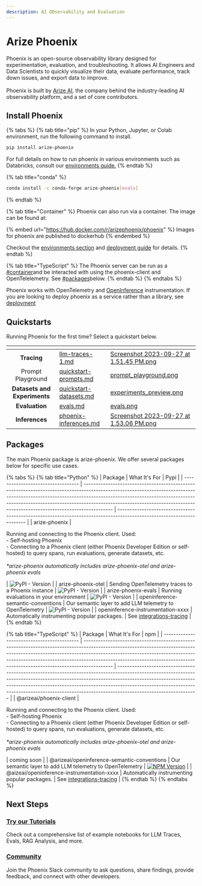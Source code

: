 ```yaml
---
description: AI Observability and Evaluation
---
```


# Arize Phoenix

Phoenix is an open-source observability library designed for experimentation, evaluation, and troubleshooting. It allows AI Engineers and Data Scientists to quickly visualize their data, evaluate performance, track down issues, and export data to improve.\
\
Phoenix is built by [Arize AI](https://www.arize.com), the company behind the industry-leading AI observability platform, and a set of core contributors.

## Install Phoenix

{% tabs %}
{% tab title="pip" %}
In your Python, Jupyter, or Colab environment, run the following command to install.

```sh
pip install arize-phoenix
```

For full details on how to run phoenix in various environments such as Databricks, consult our [environments guide.](deployment/environments.md)
{% endtab %}

{% tab title="conda" %}
```sh
conda install -c conda-forge arize-phoenix[evals]
```
{% endtab %}

{% tab title="Container" %}
Phoenix can also run via a container. The image can be found at:

{% embed url="https://hub.docker.com/r/arizephoenix/phoenix" %}
Images for phoenix are published to dockerhub
{% endembed %}

Checkout the [environments section](deployment/environments.md) and [deployment guide](deployment/deploying-phoenix.md) for details.
{% endtab %}

{% tab title="TypeScript" %}
The Phoenix server can be run as a [#container](./#container "mention")and be interacted with using the phoenix-client  and OpenTelelemetry. See [#packages](./#packages "mention")below.
{% endtab %}
{% endtabs %}

Phoenix works with OpenTelemetry and [OpenInference](https://github.com/Arize-ai/openinference) instrumentation. If you are looking to deploy phoenix as a service rather than a library, see [deployment](deployment/ "mention")



## Quickstarts

Running Phoenix for the first time? Select a quickstart below.

<table data-card-size="large" data-view="cards"><thead><tr><th align="center"></th><th data-hidden data-card-target data-type="content-ref"></th><th data-hidden data-card-cover data-type="files"></th></tr></thead><tbody><tr><td align="center"><strong>Tracing</strong></td><td><a href="tracing/llm-traces-1.md">llm-traces-1.md</a></td><td><a href=".gitbook/assets/Screenshot 2023-09-27 at 1.51.45 PM.png">Screenshot 2023-09-27 at 1.51.45 PM.png</a></td></tr><tr><td align="center">Prompt Playground</td><td><a href="prompt-engineering/quickstart-prompts.md">quickstart-prompts.md</a></td><td><a href=".gitbook/assets/prompt_playground.png">prompt_playground.png</a></td></tr><tr><td align="center"><strong>Datasets and Experiments</strong></td><td><a href="datasets-and-experiments/quickstart-datasets.md">quickstart-datasets.md</a></td><td><a href=".gitbook/assets/experiments_preview.png">experiments_preview.png</a></td></tr><tr><td align="center"><strong>Evaluation</strong></td><td><a href="evaluation/evals.md">evals.md</a></td><td><a href=".gitbook/assets/evals.png">evals.png</a></td></tr><tr><td align="center"><strong>Inferences</strong></td><td><a href="inferences/phoenix-inferences.md">phoenix-inferences.md</a></td><td><a href=".gitbook/assets/Screenshot 2023-09-27 at 1.53.06 PM.png">Screenshot 2023-09-27 at 1.53.06 PM.png</a></td></tr></tbody></table>

## Packages

The main Phoenix package is arize-phoenix. We offer several packages below for specific use cases.

{% tabs %}
{% tab title="Python" %}
| Package                            | What It's For                                                                                                                                                                                                                                                                                                                        | Pypi                                                                                                                   |
| ---------------------------------- | ------------------------------------------------------------------------------------------------------------------------------------------------------------------------------------------------------------------------------------------------------------------------------------------------------------------------------------ | ---------------------------------------------------------------------------------------------------------------------- |
| arize-phoenix                      | <p>Running and connecting to the Phoenix client. Used:<br>- Self-hosting Phoenix<br>- Connecting to a Phoenix client (either Phoenix Developer Edition or self-hosted) to query spans, run evaluations, generate datasets, etc.<br><br><em>*arize-phoenix automatically includes arize-phoenix-otel and arize-phoenix evals</em></p> | <img src="https://img.shields.io/pypi/v/arize-phoenix" alt="PyPI - Version" data-size="original">                      |
| arize-phoenix-otel                 | Sending OpenTelemetry traces to a Phoenix instance                                                                                                                                                                                                                                                                                   | <img src="https://img.shields.io/pypi/v/arize-phoenix-otel" alt="PyPI - Version" data-size="original">                 |
| arize-phoenix-evals                | Running evaluations in your  environment                                                                                                                                                                                                                                                                                             | <img src="https://img.shields.io/pypi/v/arize-phoenix-evals" alt="PyPI - Version" data-size="original">                |
| openinference-semantic-conventions | Our semantic layer to add LLM telemetry to OpenTelemetry                                                                                                                                                                                                                                                                             | <img src="https://img.shields.io/pypi/v/openinference-semantic-conventions" alt="PyPI - Version" data-size="original"> |
| openinference-instrumentation-xxxx | Automatically instrumenting popular packages.                                                                                                                                                                                                                                                                                        | See [integrations-tracing](tracing/integrations-tracing/ "mention")                                                    |
{% endtab %}

{% tab title="TypeScript" %}
| Package                                     | What It's For                                                                                                                                                                                                                                                                                                                        | npm                                                                                                                                                                                                                                                                                                                                                       |
| ------------------------------------------- | ------------------------------------------------------------------------------------------------------------------------------------------------------------------------------------------------------------------------------------------------------------------------------------------------------------------------------------ | --------------------------------------------------------------------------------------------------------------------------------------------------------------------------------------------------------------------------------------------------------------------------------------------------------------------------------------------------------- |
| @arizeai/phoenix-client                     | <p>Running and connecting to the Phoenix client. Used:<br>- Self-hosting Phoenix<br>- Connecting to a Phoenix client (either Phoenix Developer Edition or self-hosted) to query spans, run evaluations, generate datasets, etc.<br><br><em>*arize-phoenix automatically includes arize-phoenix-otel and arize-phoenix evals</em></p> | coming soon                                                                                                                                                                                                                                                                                                                                               |
| @arizeai/openinference-semantic-conventions | Our semantic layer to add LLM telemetry to OpenTelemetry                                                                                                                                                                                                                                                                             | [![NPM Version](https://camo.githubusercontent.com/f07855cea656dfd0b211d48c68d5daf456895f4be38862db0fadbb3408716018/68747470733a2f2f696d672e736869656c64732e696f2f6e706d2f762f406172697a6561692f6f70656e696e666572656e63652d73656d616e7469632d636f6e76656e74696f6e732e737667)](https://www.npmjs.com/package/@arizeai/openinference-semantic-conventions) |
| @aizeai/openinference-instrumentation-xxxx  | Automatically instrumenting popular packages.                                                                                                                                                                                                                                                                                        | See [integrations-tracing](tracing/integrations-tracing/ "mention")                                                                                                                                                                                                                                                                                       |
{% endtab %}
{% endtabs %}

## Next Steps

### [Try our Tutorials](notebooks.md)

Check out a comprehensive list of example notebooks for LLM Traces, Evals, RAG Analysis, and more.

### [Community](https://join.slack.com/t/arize-ai/shared_invite/zt-1ppbtg5dd-1CYmQO4dWF4zvXFiONTjMg)

Join the Phoenix Slack community to ask questions, share findings, provide feedback, and connect with other developers.
